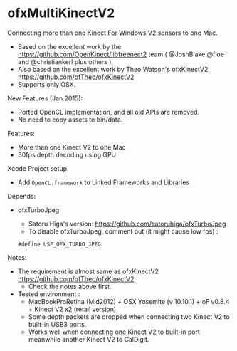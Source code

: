 ofxMultiKinectV2
================

Connecting more than one Kinect For Windows V2 sensors to one Mac.

- Based on the excellent work by the https://github.com/OpenKinect/libfreenect2 team ( @JoshBlake @floe and @christiankerl plus others )
- Also based on the excellent work by Theo Watson's ofxKinectV2 https://github.com/ofTheo/ofxKinectV2
- Supports only OSX.

New Features (Jan 2015):
- Ported OpenCL implementation, and all old APIs are removed.
- No need to copy assets to bin/data.

Features:
- More than one Kinect V2 to one Mac
- 30fps depth decoding using GPU

Xcode Project setup:
- Add `OpenCL.framework` to Linked Frameworks and Libraries

Depends:
- ofxTurboJpeg
  - Satoru Higa's version: https://github.com/satoruhiga/ofxTurboJpeg
  - To disable ofxTurboJpeg, comment out (it might cause low fps) :
  
  `#define USE_OFX_TURBO_JPEG`

Notes:
- The requirement is almost same as ofxKinectV2 https://github.com/ofTheo/ofxKinectV2
  - Check the notes above first.
- Tested environment : 
  - MacBookProRetina (Mid2012) + OSX Yosemite (v 10.10.1) + oF v0.8.4 + Kinect V2 x2 (retail version)
  - Some depth packets are dropped when connecting two Kinect V2 to built-in USB3 ports.
  - Works well when connecting one Kinect V2 to built-in port meanwhile another Kinect V2 to CalDigit.
